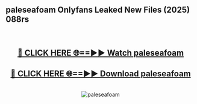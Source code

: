 <h2>paleseafoam Onlyfans Leaked New Files (2025) 088rs</h2>
<br>
<div align="center">
<h2><a href="https://mediafiles.top/paleseafoam&ref=git" rel="nofollow">🔴 CLICK HERE 🌐==►► Watch paleseafoam</a></h2>
<h2><a href="https://mediafiles.top/paleseafoam&ref=git" rel="nofollow">🔴 CLICK HERE 🌐==►► Download paleseafoam</a></h2>
<br>
<a href="https://mediafiles.top/paleseafoam&ref=git" rel="nofollow" data-target="animated-image.originalLink"><img src="https://i.ibb.co.com/xMMVF88/686577567.gif" alt="paleseafoam" style="max-width: 100%; display: inline-block;" data-target="animated-image.originalImage"></a>
</div>
<br>
<br>